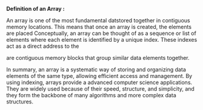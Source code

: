 
**Definition of an Array :**

An array is one of the most fundamental datstored together in contiguous memory locations. This means that once an array is created, the elements are placed 
Conceptually, an array can be thought of as a sequence or list of elements where each element is identified by a unique index. These indexes act as a direct address to the 


are contiguous memory blocks that group similar data elements together.

In summary, an array is a systematic way of storing and organizing data elements of the same type, allowing efficient access and management. By using indexing, arrays provide a advanced computer science applications. They are widely used because of their speed, structure, and simplicity, and they form the backbone of many algorithms and more complex data structures.
